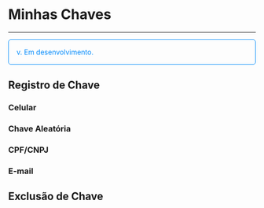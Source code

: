 # Minhas Chaves
---
<p style="color: #008AFC; border: 1px solid rgba(0, 138, 252, 1); border-radius:5px; padding: 1rem;">v. Em desenvolvimento.</p>

## Registro de Chave

### Celular

### Chave Aleatória

### CPF/CNPJ

### E-mail

## Exclusão de Chave